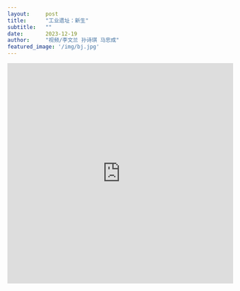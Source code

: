```yaml
---
layout:     post 
title:      "工业遗址：新生"
subtitle:   ""
date:       2023-12-19
author:     "视频/李文兰 孙诗琪 马忠成"
featured_image: '/img/bj.jpg'
---
```


<iframe height=498 width=510 src='https://player.youku.com/embed/XNjI1MTg3ODY4OA==' frameborder=0 'allowfullscreen'></iframe>